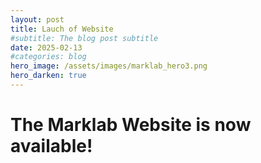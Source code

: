 ```yaml
---
layout: post
title: Lauch of Website
#subtitle: The blog post subtitle
date: 2025-02-13
#categories: blog
hero_image: /assets/images/marklab_hero3.png
hero_darken: true
---
```


# The Marklab Website is now available!
